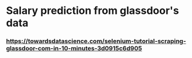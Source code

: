 # Salary prediction from glassdoor's data
### https://towardsdatascience.com/selenium-tutorial-scraping-glassdoor-com-in-10-minutes-3d0915c6d905
